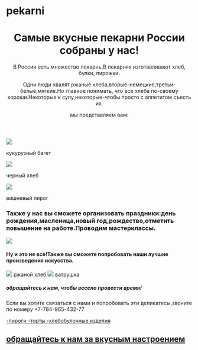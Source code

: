 # pekarni<html>
<title>пекарни</title>
<header>
<h1>Самые вкусные пекарни России собраны у нас!</h1>
<text-align:center>
<p>В России есть множество пекарнь.В пекарнях изготавливают хлеб, булки, пирожки.</p>
<p>Одни люди хвалят ржаные хлеба,вторые-немецкие,третьи-белые,мягкие.Но главное понимать,
что все хлеба по-своему хороши.Некоторые к супу,некоторые-чтобы просто с аппетитом съесть их.</p>
мы представляем вам:
</header>
<body>
<img src="https://www.google.com/imgres?imgurl=http%3A%2F%2Fpics.livejournal.com%2Finesacipa%2Fpic%2F001atexe&imgrefurl=https%3A%2F%2Finesacipa.livejournal.com%2F266257.html&tbnid=WFIi0Bs7W0c7_M&vet=12ahUKEwi6k8TxjKv9AhUFwyoKHQpEB9cQMygEegUIARC2AQ..i&docid=i_A-3Iq2jqqwMM&w=1817&h=905&itg=1&q=%D0%BA%D1%83%D0%BA%D1%83%D1%80%D1%83%D0%B7%D0%BD%D1%8B%D0%B9%20%D0%B1%D0%B0%D0%B3%D0%B5%D1%82&ved=2ahUKEwi6k8TxjKv9AhUFwyoKHQpEB9cQMygEegUIARC2AQ">
<p>кукурузный багет</p>
<img src="https://www.google.com/imgres?imgurl=https%3A%2F%2Fasiaplustj.info%2Fsites%2Fdefault%2Ffiles%2Farticles%2F267026%2Forig.jpg&imgrefurl=https%3A%2F%2Fasiaplustj.info%2Fru%2Fnews%2Ftajikistan%2Fsociety%2F20190428%2Fiz-chego-v-tadzhikistane-delayut-chernii-hleb&tbnid=yQO1YhOWHRhz7M&vet=12ahUKEwiN4u70jav9AhVUzyoKHcHLDRYQMygMegUIARCUAg..i&docid=QozhYsYUhfbhDM&w=529&h=417&q=%D1%87%D0%B5%D1%80%D0%BD%D1%8B%D0%B9%20%D1%85%D0%BB%D0%B5%D0%B1&ved=2ahUKEwiN4u70jav9AhVUzyoKHcHLDRYQMygMegUIARCUAg">
<p>черный хлеб</p>
<img src="https://www.google.com/imgres?imgurl=https%3A%2F%2Fe2.edimdoma.ru%2Fdata%2Frecipes%2F0004%2F2670%2F42670-ed4_wide.jpg%3F1468555834&imgrefurl=https%3A%2F%2Fwww.edimdoma.ru%2Fretsepty%2F42670-vishnevyy-pirog-klassika&tbnid=CmJVXQmRupDtPM&vet=12ahUKEwiaidr0jqv9AhUnBhAIHWgRAh4QMygGegUIARCRAg..i&docid=5TDRNiF8jTyZRM&w=580&h=450&q=%D0%B2%D0%B8%D1%88%D0%BD%D0%B5%D0%B2%D1%8B%D0%B9%20%D0%BF%D0%B8%D1%80%D0%BE%D0%B3&ved=2ahUKEwiaidr0jqv9AhUnBhAIHWgRAh4QMygGegUIARCRAg">
<p>вишневый пирог</p>
<h3>Также у нас вы сможете организовать праздники:день рождения,масленица,новый год,рождество,отметить повышение на работе.Проводим мастерклассы.</h3>
<img src="https://www.google.com/url?sa=i&url=https%3A%2F%2Fwww.pitershopsvet.ru%2Floft-it%2F5055csred%2F&psig=AOvVaw29e4NVoGxo3UljTRaE_uQH&ust=1677225047458000&source=images&cd=vfe&ved=0CA8QjRxqFwoTCLCCqaqUq_0CFQAAAAAdAAAAABAE">
<h4>Ну и это не все!Также вы сможете попробовать наши лучшие произведения искусства.</h4>
<img src="https://www.google.com/url?sa=i&url=https%3A%2F%2Fgotovim-doma.ru%2Frecipe%2F2064-derevenskiy-rzhanoy-khleb-na-drozhzhakh&psig=AOvVaw0Mt9zIdPACKgvVyAbyrYsL&ust=1677225190170000&source=images&cd=vfe&ved=0CBAQjRxqFwoTCLioge-Uq_0CFQAAAAAdAAAAABAE">
ржаной хлеб
<img src="https://www.google.com/imgres?imgurl=https%3A%2F%2Fcalorizator.ru%2Fsites%2Fdefault%2Ffiles%2Fimagecache%2Fproduct_512%2Fproduct%2Fvatrushka-tvorog.jpg&imgrefurl=https%3A%2F%2Fcalorizator.ru%2Fproduct%2Fbread%2Fvatrushka-tvorog&tbnid=7eQ905Os9d-3RM&vet=12ahUKEwiR-YmUlav9AhWUtyoKHQ5ZBOIQMygUegUIARCHAg..i&docid=lybAOjBuwqqk2M&w=512&h=512&q=%D0%B2%D0%B0%D1%82%D1%80%D1%83%D1%88%D0%BA%D0%B0%20%D1%81%20%D1%82%D0%B2%D0%BE%D1%80%D0%BE%D0%B3%D0%BE%D0%BC&ved=2ahUKEwiR-YmUlav9AhWUtyoKHQ5ZBOIQMygUegUIARCHAg">
ватрушка
<h5>обращайтесь к нам, чтобы весело провести время!</h5>
</body>
<footer>
<p>Если вы хотите связаться с нами и попробовать эти деликатесы,звоните по номеру +7-784-965-432-77</p>
<a href="https://ru.wikipedia.org/wiki/%D0%9F%D0%B8%D1%80%D0%BE%D0%B3">-пироги
<a href="https://ru.wikipedia.org/wiki/%D0%A2%D0%BE%D1%80%D1%82">-торты
<a href="https://ru.wikipedia.org/wiki/%D0%A5%D0%BB%D0%B5%D0%B1%D0%BE%D0%B1%D1%83%D0%BB%D0%BE%D1%87%D0%BD%D0%BE%D0%B5_%D0%B8%D0%B7%D0%B4%D0%B5%D0%BB%D0%B8%D0%B5">-хлебобулочные изделия
<h2>обращайтесь к нам за вкусным настроением</h2>
</footer>
</html>
